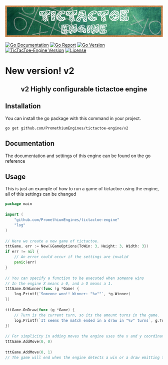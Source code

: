 ![TicTacToe Engine Thumbnail](https://raw.githubusercontent.com/PromethiumEngines/.github/main/assets/ttt-engine-large.png)

[![Go Documentation](https://pkg.go.dev/badge/github.com/PromethiumEngines/tictactoe-engine.svg)](https://pkg.go.dev/github.com/PromethiumEngines/tictactoe-engine/v2)
[![Go Report](https://goreportcard.com/badge/github.com/PromethiumEngines/tictactoe-engine)](https://goreportcard.com/report/github.com/PromethiumEngines/tictactoe-engine)
[![Go Version](https://img.shields.io/github/go-mod/go-version/PromethiumEngines/tictactoe-engine)](https://golang.org/doc/devel/release.html)
[![TicTacToe-Engine Version](https://img.shields.io/github/v/tag/PromethiumEngines/tictactoe-engine?label=release)](https://github.com/PromethiumEngines/tictactoe-engine/)
[![License](https://img.shields.io/github/license/PromethiumEngines/tictactoe-engine)](https://www.apache.org/licenses/LICENSE-2.0)

<h1>New version! v2</h1>

<h2 align="center">v2 Highly configurable tictactoe engine</h2>

<h2>Installation</h2>

You can install the go package with this command in your project.

```
go get github.com/PromethiumEngines/tictactoe-engine/v2
```

<h2>Documentation</h2>
The documentation and settings of this engine can be found on the go reference

<h2>Usage</h2>

This is just an example of how to run a game of tictactoe using the engine, all of this settings can be changed

```go
package main

import (
	"github.com/PromethiumEngines/tictactoe-engine"
	"log"
)

// Here we create a new game of tictactoe.
tttGame, err := New(&GameOptions{ToWin: 3, Height: 3, Width: 3})
if err != nil {
    // An error could occur if the settings are invalid
    panic(err)
}

// You can specify a function to be executed when someone wins
// In the engine X means a 0, and a O means a 1.
tttGame.OnWinner(func (g *Game) {
	log.Printf(`Someone won!! Winner: "%v""`, *g.Winner)
})

tttGame.OnDraw(func (g *Game) {
	// Turn is the current turn, so its the amount turns in the game.
	log.Printf(`It seems the match ended in a draw in "%v" turns`, g.Turn)
})

// For simplicity in adding moves the engine uses the x and y coordinates.
tttGame.AddMove(0, 0)

tttGame.AddMove(0, 1)
// The game will end when the engine detects a win or a draw emitting the correct event.
```
